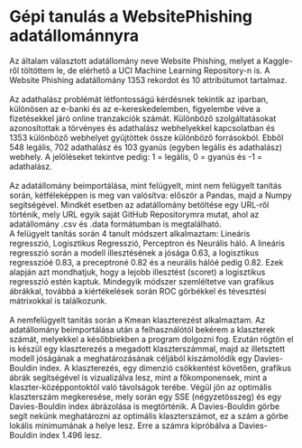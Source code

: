 # Gépi tanulás a WebsitePhishing adatállománnyra

Az általam választott adatállomány neve Website Phishing, melyet a Kaggle-ről töltöttem le, de elérhető a UCI Machine Learning Repository-n is. 
A Website Phishing adatállomány 1353 rekordot és 10 attribútumot tartalmaz. <br/> <br/> 
Az adathalász problémát létfontosságú kérdésnek tekintik az iparban, különösen az e-banki és az e-kereskedelemben, figyelembe véve a fizetésekkel járó online tranzakciók számát. 
Különböző szolgáltatásokat azonosítottak a törvényes és adathalász webhelyekkel kapcsolatban és 1353 különböző webhelyet gyűjtöttek össze különböző forrásokból. 
Ebből 548 legális, 702 adathalász és 103 gyanús (egyben legális és adathalász) webhely. A jelöléseket tekintve pedig: 1 = legális, 0 = gyanús és -1 = adathalász. <br/> <br/> 
Az adatállomány beimportálása, mint felügyelt, mint nem felügyelt tanítás során, kétféleképpen is meg van valósítva: először a Pandas, majd a Numpy segítségével. 
Mindkét esetben az adatállomány betöltése egy URL-ről történik, mely URL egyik saját GitHub Repositorymra mutat, ahol az adatállomány .csv és .data formátumban is megtalálható. <br/>
A felügyelt tanítás során 4 tanult módszert alkalmaztam: Lineáris regresszió, Logisztikus Regresszió, Perceptron és Neurális háló. 
A lineáris regresszió során a modell illesztésének a jósága 0.63, a logisztikus regresszióé 0.83, a preceptroné 0.82 és a neurális hálóé pedig 0.82. 
Ezek alapján azt mondhatjuk, hogy a lejobb illesztést (scoret) a logisztikus regresszió estén kaptuk. 
Mindegyik módszer szemléltetve van grafikus ábrákkal, továbbá a kiértékelések során ROC görbékkel és tévesztési mátrixokkal is találkozunk. <br/> <br/> 
A nemfelügyelt tanítás során a Kmean klaszterezést alkalmaztam. Az adatállomány beimportálása után a felhasználótól bekérem a klaszterek számát, 
melyekkel a későbbiekben a program dolgozni fog. Ezután rögtön el is készül egy klaszterezés a megadott klaszterszámmal, majd az illetsztett modell jóságának 
a meghatározásának céljából kiszámolódik egy Davies-Bouldin index. A klaszterezés, egy dimenzió csökkentést követően, grafikus ábrák segítségével is vizualizálva lesz, 
mint a főkomponensek, mint a klaszter-középpontoktól való távolságok terébe. Végül jön az optimális klaszterszám megkeresése, mely során egy SSE (négyzetösszeg) 
és egy Davies-Bouldin index ábrázolása is megtörténik. A Davies-Bouldin görbe segít nekünk meghatározni az optimális klaszterszámot, ez a szám a görbe lokális minimumának 
a helye lesz. Erre a számra kipróbálva a Davies-Bouldin index 1.496 lesz. <br/> <br/> 
